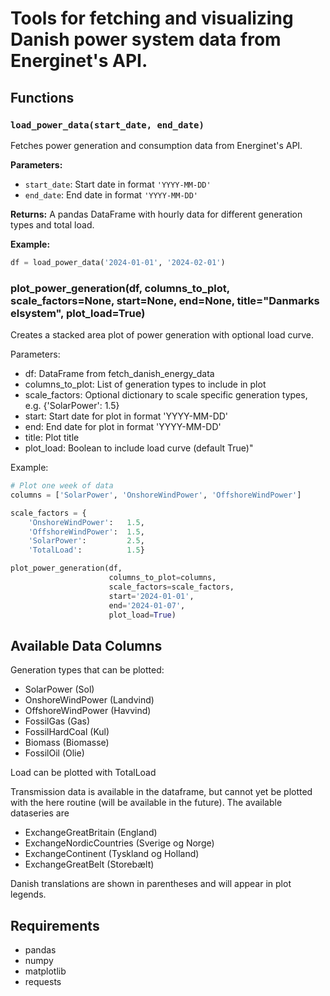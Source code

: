 # Tools for fetching and visualizing Danish power system data from Energinet's API.

## Functions

### `load_power_data(start_date, end_date)`

Fetches power generation and consumption data from Energinet's API.

**Parameters:**
- `start_date`: Start date in format `'YYYY-MM-DD'`
- `end_date`: End date in format `'YYYY-MM-DD'`

**Returns:**
A pandas DataFrame with hourly data for different generation types and total load.

**Example:**

```python
df = load_power_data('2024-01-01', '2024-02-01')
```

### plot_power_generation(df, columns_to_plot, scale_factors=None, start=None, end=None, title="Danmarks elsystem", plot_load=True)

Creates a stacked area plot of power generation with optional load curve.

Parameters:
- df: DataFrame from fetch_danish_energy_data
- columns_to_plot: List of generation types to include in plot
- scale_factors: Optional dictionary to scale specific generation types, e.g. {'SolarPower': 1.5}
- start: Start date for plot in format 'YYYY-MM-DD'
- end: End date for plot in format 'YYYY-MM-DD'
- title: Plot title
- plot_load: Boolean to include load curve (default True)"

Example:
```python 
# Plot one week of data
columns = ['SolarPower', 'OnshoreWindPower', 'OffshoreWindPower']

scale_factors = {
    'OnshoreWindPower':   1.5,
    'OffshoreWindPower':  1.5, 
    'SolarPower':         2.5,
    'TotalLoad':          1.5}

plot_power_generation(df,
                      columns_to_plot=columns,
                      scale_factors=scale_factors,
                      start='2024-01-01',
                      end='2024-01-07',
                      plot_load=True)
```

## Available Data Columns

Generation types that can be plotted:
- SolarPower (Sol)
- OnshoreWindPower (Landvind)
- OffshoreWindPower (Havvind)
- FossilGas (Gas)
- FossilHardCoal (Kul)
- Biomass (Biomasse)
- FossilOil (Olie)

Load can be plotted with TotalLoad

Transmission data is available in the dataframe, but cannot yet be plotted with the here routine (will be available in the future).
The available dataseries are

- ExchangeGreatBritain (England)
- ExchangeNordicCountries (Sverige og Norge)
- ExchangeContinent (Tyskland og Holland)
- ExchangeGreatBelt (Storebælt)


Danish translations are shown in parentheses and will appear in plot legends.

## Requirements
- pandas
- numpy
- matplotlib
- requests
